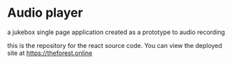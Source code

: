 # Audio player

a jukebox single page application created as a prototype to audio recording

this is the repository for the react source code. You can view the deployed site at https://theforest.online